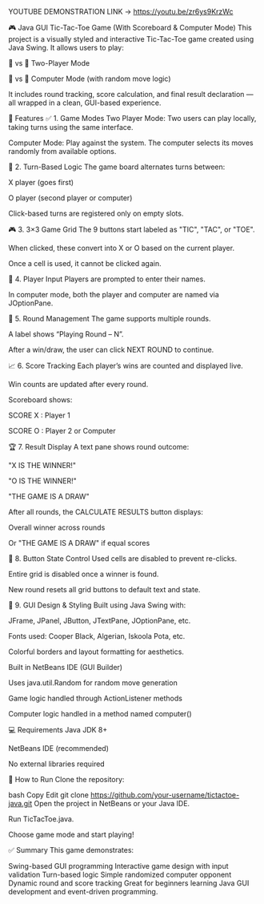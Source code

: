 
YOUTUBE DEMONSTRATION LINK -> https://youtu.be/zr6ys9KrzWc

🎮 Java GUI Tic-Tac-Toe Game (With Scoreboard & Computer Mode)
This project is a visually styled and interactive Tic-Tac-Toe game created using Java Swing. It allows users to play:

🧍 vs 🧍 Two-Player Mode

🧍 vs 🤖 Computer Mode (with random move logic)

It includes round tracking, score calculation, and final result declaration — all wrapped in a clean, GUI-based experience.

🧩 Features
✅ 1. Game Modes
Two Player Mode: Two users can play locally, taking turns using the same interface.

Computer Mode: Play against the system. The computer selects its moves randomly from available options.


🧠 2. Turn-Based Logic
The game board alternates turns between:

X player (goes first)

O player (second player or computer)

Click-based turns are registered only on empty slots.

🎮 3. 3×3 Game Grid
The 9 buttons start labeled as "TIC", "TAC", or "TOE".

When clicked, these convert into X or O based on the current player.

Once a cell is used, it cannot be clicked again.

🧾 4. Player Input
Players are prompted to enter their names.

In computer mode, both the player and computer are named via JOptionPane.

🔁 5. Round Management
The game supports multiple rounds.

A label shows “Playing Round – N”.

After a win/draw, the user can click NEXT ROUND to continue.

📈 6. Score Tracking
Each player’s wins are counted and displayed live.

Win counts are updated after every round.

Scoreboard shows:

SCORE X : Player 1

SCORE O : Player 2 or Computer

🏆 7. Result Display
A text pane shows round outcome:

"X IS THE WINNER!"

"O IS THE WINNER!"

"THE GAME IS A DRAW"

After all rounds, the CALCULATE RESULTS button displays:

Overall winner across rounds

Or "THE GAME IS A DRAW" if equal scores

🚫 8. Button State Control
Used cells are disabled to prevent re-clicks.

Entire grid is disabled once a winner is found.

New round resets all grid buttons to default text and state.

🎨 9. GUI Design & Styling
Built using Java Swing with:

JFrame, JPanel, JButton, JTextPane, JOptionPane, etc.

Fonts used: Cooper Black, Algerian, Iskoola Pota, etc.

Colorful borders and layout formatting for aesthetics.


Built in NetBeans IDE (GUI Builder)

Uses java.util.Random for random move generation

Game logic handled through ActionListener methods

Computer logic handled in a method named computer()

💻 Requirements
Java JDK 8+

NetBeans IDE (recommended)

No external libraries required

🚀 How to Run
Clone the repository:

bash
Copy
Edit
git clone https://github.com/your-username/tictactoe-java.git
Open the project in NetBeans or your Java IDE.

Run TicTacToe.java.

Choose game mode and start playing!

✅ Summary
This game demonstrates:

Swing-based GUI programming
Interactive game design with input validation
Turn-based logic
Simple randomized computer opponent
Dynamic round and score tracking
Great for beginners learning Java GUI development and event-driven programming.
